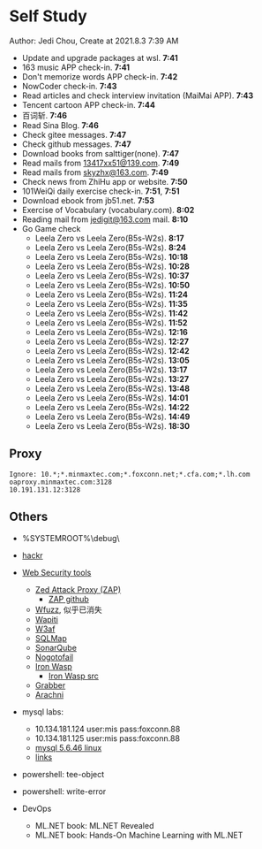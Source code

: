 # Self Study

Author: Jedi Chou, Create at 2021.8.3 7:39 AM

* Update and upgrade packages at wsl. **7:41**
* 163 music APP check-in. **7:41**
* Don't memorize words APP check-in. **7:42**
* NowCoder check-in. **7:43**
* Read articles and check interview invitation (MaiMai APP). **7:43**
* Tencent cartoon APP check-in. **7:44**
* 百词斩. **7:46**
* Read Sina Blog. **7:46**
* Check gitee messages. **7:47**
* Check github messages. **7:47**
* Download books from salttiger(none). **7:47**
* Read mails from 13417xx51@139.com. **7:49**
* Read mails from skyzhx@163.com. **7:49**
* Check news from ZhiHu app or website. **7:50**
* 101WeiQi daily exercise check-in. **7:51**, **7:51**
* Download ebook from jb51.net. **7:53**
* Exercise of Vocabulary (vocabulary.com). **8:02**
* Reading mail from jedigit@163.com mail. **8:10**
* Go Game check
  * Leela Zero vs Leela Zero(B5s-W2s). **8:17**
  * Leela Zero vs Leela Zero(B5s-W2s). **8:24**
  * Leela Zero vs Leela Zero(B5s-W2s). **10:18**
  * Leela Zero vs Leela Zero(B5s-W2s). **10:28**
  * Leela Zero vs Leela Zero(B5s-W2s). **10:37**
  * Leela Zero vs Leela Zero(B5s-W2s). **10:50**
  * Leela Zero vs Leela Zero(B5s-W2s). **11:24**
  * Leela Zero vs Leela Zero(B5s-W2s). **11:35**
  * Leela Zero vs Leela Zero(B5s-W2s). **11:42**
  * Leela Zero vs Leela Zero(B5s-W2s). **11:52**
  * Leela Zero vs Leela Zero(B5s-W2s). **12:16**
  * Leela Zero vs Leela Zero(B5s-W2s). **12:27**
  * Leela Zero vs Leela Zero(B5s-W2s). **12:42**
  * Leela Zero vs Leela Zero(B5s-W2s). **13:05**
  * Leela Zero vs Leela Zero(B5s-W2s). **13:17**
  * Leela Zero vs Leela Zero(B5s-W2s). **13:27**
  * Leela Zero vs Leela Zero(B5s-W2s). **13:48**
  * Leela Zero vs Leela Zero(B5s-W2s). **14:01**
  * Leela Zero vs Leela Zero(B5s-W2s). **14:22**
  * Leela Zero vs Leela Zero(B5s-W2s). **14:49**
  * Leela Zero vs Leela Zero(B5s-W2s). **18:30**

## Proxy

```memo
Ignore: 10.*;*.minmaxtec.com;*.foxconn.net;*.cfa.com;*.lh.com
oaproxy.minmaxtec.com:3128
10.191.131.12:3128
```

## Others

* %SYSTEMROOT%\debug\
* [hackr](https://hackr.io/)
* [Web Security tools](https://hackr.io/blog/category/information-security-ethical-hacking)
  * [Zed Attack Proxy (ZAP)](https://www.zaproxy.org/)
    * [ZAP github](https://github.com/zaproxy)
  * [Wfuzz](http://www.edge-security.com/wfuzz.php), 似乎已消失
  * [Wapiti](https://wapiti.sourceforge.io/)
  * [W3af](http://w3af.org/)
  * [SQLMap](https://sqlmap.org/)
  * [SonarQube](https://www.sonarqube.org/)
  * [Nogotofail](https://github.com/google/nogotofail)
  * [Iron Wasp](https://ironwasp.org/)
    * [Iron Wasp src](https://github.com/Lavakumar/IronWASP)
  * [Grabber](https://tools.kali.org/web-applications/grabber)
  * [Arachni](https://www.arachni-scanner.com/)

* mysql labs:
  * 10.134.181.124 user:mis pass:foxconn.88
  * 10.134.181.125 user:mis pass:foxconn.88
  * [mysql 5.6.46 linux](https://res.minmaxtec.com/Server/linux/mysql-5.6.46-linux-glibc2.12-x86_64.tar.gz)
  * [links](https://www.cnblogs.com/javabg/p/9951852.html)

* powershell: tee-object
* powershell: write-error
* DevOps
  * ML.NET book: ML.NET Revealed
  * ML.NET book: Hands-On Machine Learning with ML.NET